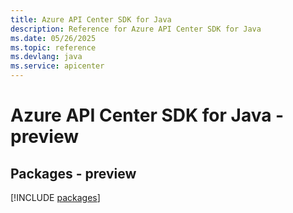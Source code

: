 ```yaml
---
title: Azure API Center SDK for Java
description: Reference for Azure API Center SDK for Java
ms.date: 05/26/2025
ms.topic: reference
ms.devlang: java
ms.service: apicenter
---
```

# Azure API Center SDK for Java - preview
## Packages - preview
[!INCLUDE [packages](api-center-index.md)]